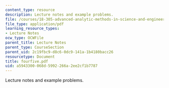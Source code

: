 ```yaml
---
content_type: resource
description: Lecture notes and example problems.
file: /courses/18-305-advanced-analytic-methods-in-science-and-engineering-fall-2004/a5943300068d5992266a2ee2cf1b7787_fourfive.pdf
file_type: application/pdf
learning_resource_types:
- Lecture Notes
ocw_type: OCWFile
parent_title: Lecture Notes
parent_type: CourseSection
parent_uid: 2c19fbc9-d8c6-0dc9-141a-1b4180bacc26
resourcetype: Document
title: fourfive.pdf
uid: a5943300-068d-5992-266a-2ee2cf1b7787
---
```

Lecture notes and example problems.